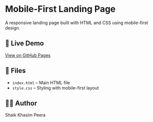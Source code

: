 # Mobile-First Landing Page

A responsive landing page built with HTML and CSS using mobile-first design.

## 🔗 Live Demo

[View on GitHub Pages](https://shaikkhasimpeera143.github.io/khasim-web-portfolio/)

## 📁 Files

- `index.html` – Main HTML file  
- `style.css` – Styling with mobile-first layout

## 👨‍💻 Author

Shaik Khasim Peera
